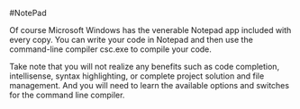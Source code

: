 #NotePad

Of course Microsoft Windows has the venerable Notepad app included with every copy.  You can write your code in Notepad and then use the command-line compiler csc.exe to compile your code.

Take note that you will not realize any benefits such as code completion, intellisense, syntax highlighting, or complete project solution and file management.   And you will need to learn the available options and switches for the command line compiler.
